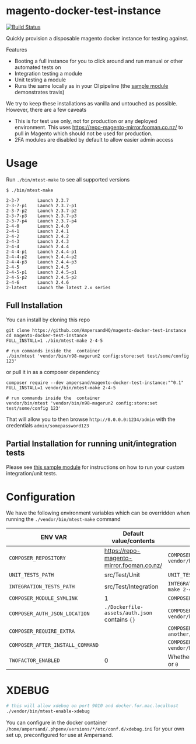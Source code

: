 # magento-docker-test-instance

[![Build Status](https://app.travis-ci.com/AmpersandHQ/magento-docker-test-instance.svg?branch=master)](https://app.travis-ci.com/AmpersandHQ/magento-docker-test-instance)

Quickly provision a disposable magento docker instance for testing against.

Features
- Booting a full instance for you to click around and run manual or other automated tests on
- Integration testing a module
- Unit testing a module
- Runs the same locally as in your CI pipeline (the [sample module](https://github.com/AmpersandHQ/magento-docker-test-instance/tree/sample) demonstrates travis)

We try to keep these installations as vanilla and untouched as possible. However, there are a few caveats
- This is for test use only, not for production or any deployed environment. This uses https://repo-magento-mirror.fooman.co.nz/ to pull in Magento which should not be used for production.
- 2FA modules are disabled by default to allow easier admin access

# Usage 

Run `./bin/mtest-make` to see all supported versions

```
$ ./bin/mtest-make

2-3-7       Launch 2.3.7
2-3-7-p1    Launch 2.3.7-p1
2-3-7-p2    Launch 2.3.7-p2
2-3-7-p3    Launch 2.3.7-p3
2-3-7-p4    Launch 2.3.7-p4
2-4-0       Launch 2.4.0
2-4-1       Launch 2.4.1
2-4-2       Launch 2.4.2
2-4-3       Launch 2.4.3
2-4-4       Launch 2.4.4
2-4-4-p1    Launch 2.4.4-p1
2-4-4-p2    Launch 2.4.4-p2
2-4-4-p3    Launch 2.4.4-p3
2-4-5       Launch 2.4.5
2-4-5-p1    Launch 2.4.5-p1
2-4-5-p2    Launch 2.4.5-p2
2-4-6       Launch 2.4.6
2-latest    Launch the latest 2.x series

```

## Full Installation

You can install by cloning this repo
```
git clone https://github.com/AmpersandHQ/magento-docker-test-instance
cd magento-docker-test-instance
FULL_INSTALL=1 ./bin/mtest-make 2-4-5

# run commands inside the  container
./bin/mtest 'vendor/bin/n98-magerun2 config:store:set test/some/config 123'
```

or pull it in as a composer dependency

```
composer require --dev ampersand/magento-docker-test-instance:"^0.1"
FULL_INSTALL=1 vendor/bin/mtest-make 2-4-5

# run commands inside the  container
vendor/bin/mtest 'vendor/bin/n98-magerun2 config:store:set test/some/config 123'
```

That will allow you to then browse `http://0.0.0.0:1234/admin` with the credentials `admin/somepassword123`

## Partial Installation for running unit/integration tests

Please see [this sample module](https://github.com/AmpersandHQ/magento-docker-test-instance/tree/sample) for instructions on how to run your custom integration/unit tests.

# Configuration

We have the following environment variables which can be overridden when running the `./vendor/bin/mtest-make` command

| ENV VAR  	                       | Default value/contents	                       | Example                                                                                               | 
|----------------------------------|-----------------------------------------------|-------------------------------------------------------------------------------------------------------|
| `COMPOSER_REPOSITORY` 	          | https://repo-magento-mirror.fooman.co.nz/     | `COMPOSER_REPOSITORY='https://repo.packagist.com/your_org_here/' vendor/bin/mtest-make 2-4-5`         |
| `UNIT_TESTS_PATH`                | src/Test/Unit                                 | `UNIT_TESTS_PATH='Tests/Unit' vendor/bin/mtest-make 2-4-5`                                            | 
| `INTEGRATION_TESTS_PATH`	        | 	src/Test/Integration                         | `INTEGRATION_TESTS_PATH='Tests/Integration' vendor/bin/mtest-make 2-4-5`                              | 
| `COMPOSER_MODULE_SYMLINK`	       | 	1                                            | `COMPOSER_MODULE_SYMLINK=0 vendor/bin/mtest-make 2-4-5`                                                      | 
| `COMPOSER_AUTH_JSON_LOCATION`    | `./Dockerfile-assets/auth.json` contains `{}` | `COMPOSER_AUTH_JSON_LOCATION=~/.composer/auth.json vendor/bin/mtest-make 2-4-5`                       | 
 | `COMPOSER_REQUIRE_EXTRA`         |                                               | `COMPOSER_REQUIRE_EXTRA='some/suggested-module another/suggested-module' vendor/bin/mtest-make 2-4-5` |
 | `COMPOSER_AFTER_INSTALL_COMMAND` |                                               | `COMPOSER_AFTER_INSTALL_COMMAND='cp foo.txt bar.txt' vendor/bin/mtest-make 2-4-5`                     | 
 | `TWOFACTOR_ENABLED`              | 0                                             | Whether the magento 2fa modules are enabled by default, can be `1` or `0`                             |

# XDEBUG

```bash
# this will allow xdebug on port 9010 and docker.for.mac.localhost
./vendor/bin/mtest-enable-xdebug 
```

You can configure in the docker container `/home/ampersand/.phpenv/versions/*/etc/conf.d/xdebug.ini` for your own set up, preconfigured for use at Ampersand.